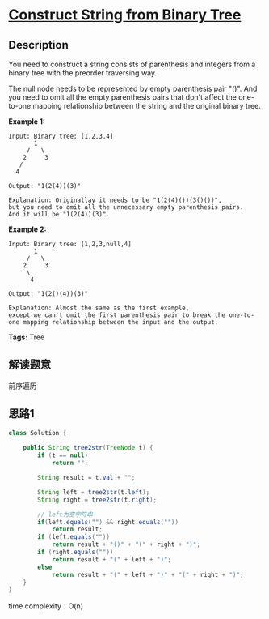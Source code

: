 # [Construct String from Binary Tree][title]

## Description

You need to construct a string consists of parenthesis and integers from a binary tree with the preorder traversing way.

The null node needs to be represented by empty parenthesis pair "()". And you need to omit all the empty parenthesis pairs that don't affect the one-to-one mapping relationship between the string and the original binary tree.

**Example 1:**
```
Input: Binary tree: [1,2,3,4]
       1
     /   \
    2     3
   /    
  4     

Output: "1(2(4))(3)"

Explanation: Originallay it needs to be "1(2(4)())(3()())", 
but you need to omit all the unnecessary empty parenthesis pairs. 
And it will be "1(2(4))(3)".
```

**Example 2:**
```
Input: Binary tree: [1,2,3,null,4]
       1
     /   \
    2     3
     \  
      4 

Output: "1(2()(4))(3)"

Explanation: Almost the same as the first example, 
except we can't omit the first parenthesis pair to break the one-to-one mapping relationship between the input and the output.
```


**Tags:** Tree

## 解读题意
前序遍历

## 思路1 


```java
class Solution {
   
    public String tree2str(TreeNode t) {
        if (t == null)
            return "";

        String result = t.val + "";

        String left = tree2str(t.left);
        String right = tree2str(t.right);

        // left为空字符串
        if(left.equals("") && right.equals(""))
            return result;
        if (left.equals(""))
            return result + "()" + "(" + right + ")";
        if (right.equals(""))
            return result + "(" + left + ")";
        else
            return result + "(" + left + ")" + "(" + right + ")";
    }
}
```

time complexity：O(n)


[title]: https://leetcode.com/problems/construct-string-from-binary-tree/

